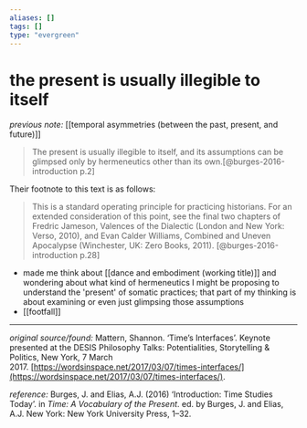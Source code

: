 ```yaml
---
aliases: []
tags: []
type: "evergreen"
---
```


# the present is usually illegible to itself

_previous note:_ [[temporal asymmetries (between the past, present, and future)]]

> The present is usually illegible to itself, and its assumptions can be glimpsed only by hermeneutics other than its own.[@burges-2016-introduction p.2]


Their footnote to this text is as follows:

> This is a standard operating principle for practicing historians. For an extended consideration of this point, see the final two chapters of Fredric Jameson, Valences of the Dialectic (London and New York: Verso, 2010), and Evan Calder Williams, Combined and Uneven Apocalypse (Winchester, UK: Zero Books, 2011). [@burges-2016-introduction p.28]

- made me think about [[dance and embodiment (working title)]] and wondering about what kind of hermeneutics I might be proposing to understand the 'present' of somatic practices; that part of my thinking is about examining or even just glimpsing those assumptions
- [[footfall]]

---

_original source/found:_ Mattern, Shannon. ‘Time’s Interfaces’. Keynote presented at the DESIS Philosophy Talks: Potentialities, Storytelling & Politics, New York, 7 March 2017. [https://wordsinspace.net/2017/03/07/times-interfaces/](https://wordsinspace.net/2017/03/07/times-interfaces/).

_reference:_ Burges, J. and Elias, A.J. (2016) ‘Introduction: Time Studies Today’. in _Time: A Vocabulary of the Present_. ed. by Burges, J. and Elias, A.J. New York: New York University Press, 1–32.



